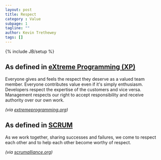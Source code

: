 ```yaml
---
layout: post
title: Respect
category : Value
subpage: 1
tagline: ""
author: Kevin Trethewey
tags: []
---
```

{% include JB/setup %}

## As defined in [eXtreme Programming (XP)](/archetype/XP/)
Everyone gives and feels the respect they deserve as a valued team member. Everyone contributes value even if it's simply enthusiasm. Developers respect the expertise of the customers and vice versa. Management respects our right to accept responsibility and receive authority over our own work.

*(via [extremeprogramming.org](http://www.extremeprogramming.org/values.html))*

## As defined in [SCRUM](/archetype/SCRUM/)
As we work together, sharing successes and failures, we come to respect each other and to help each other become worthy of respect.

*(via [scrumalliance.org](https://www.scrumalliance.org/why-scrum/core-scrum-values-roles))*
